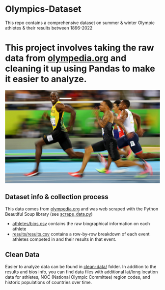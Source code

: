 # Olympics-Dataset

This repo contains a comprehensive dataset on summer & winter Olympic athletes & their results between 1896-2022

# This project involves taking the raw data from [olympedia.org](https://www.olympedia.org/) and cleaning it up using Pandas to make it easier to analyze.

<img src="./assets/usain.jpg" width="600" alt="Usain Bolt">

## Dataset info & collection process

This data comes from [olympedia.org](https://www.olympedia.org/) and was web scraped with the Python Beautiful Soup library (see [scrape_data.py](./scrape_data.py))

- [athletes/bios.csv](./athletes/bios.csv) contains the raw biographical information on each athlete<br/>
- [results/results.csv](./results/results.csv) contains a row-by-row breakdown of each event athletes competed in and their results in that event.


## Clean Data

Easier to analyze data can be found in [clean-data/](./clean-data/) folder. In addition to the results and bios info, you can find data files with additional lat/long location data for athletes, NOC (National Olympic Committee) region codes, and historic populations of countries over time.
